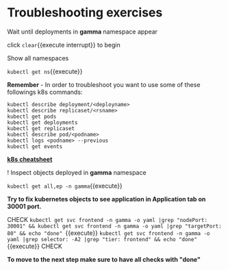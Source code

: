 # Troubleshooting exercises

Wait until deployments in **gamma** namespace appear

click ```clear```{{execute interrupt}} to begin

Show all namespaces

`kubectl get ns`{{execute}}


**Remember** - In order to troubleshoot you want to use some of these followings k8s commands:

```
kubectl describe deployment/<deployname>
kubectl describe replicaset/<rsname>
kubectl get pods
kubectl get deployments
kubectl get replicaset
kubectl describe pod/<podname>
kubectl logs <podname> --previous
kubectl get events
```

[**k8s cheatsheet**](https://kubernetes.io/docs/reference/kubectl/cheatsheet/)


!
Inspect objects deployed in **gamma** namespace

`kubectl get all,ep -n gamma`{{execute}}


**Try to fix kubernetes objects to see application in Application tab on 30001 port.**


CHECK
`kubectl get svc frontend -n gamma -o yaml |grep "nodePort: 30001" && kubectl get svc frontend -n gamma -o yaml |grep "targetPort: 80" && echo "done" `{{execute}}
`kubectl get svc frontend -n gamma -o yaml |grep selector: -A2 |grep "tier: frontend" && echo "done"`{{execute}}
CHECK


**To move to the next step make sure to have all checks with "done"**

